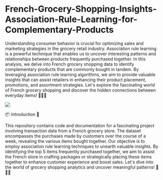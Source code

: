 # French-Grocery-Shopping-Insights-Association-Rule-Learning-for-Complementary-Products
Understanding consumer behavior is crucial for optimizing sales and marketing strategies in the grocery retail industry. Association rule learning is a powerful technique that enables us to uncover interesting patterns and relationships between products frequently purchased together. In this analysis, we delve into French grocery shopping data to identify complementary products that are commonly bought in tandem. By leveraging association rule learning algorithms, we aim to provide valuable insights that can assist retailers in enhancing their product placement, promotions, and assortment strategies. Let's explore the fascinating world of French grocery shopping and discover the hidden connections between everyday items! 🥖🧀🍷


![]((https://github.com/A-pradeep420/French-Grocery-Shopping-Insights-Association-Rule-Learning-for-Complementary-Products/blob/main/Apriori-Association%20Rule%20Learning.jpg))

📦 Introduction 🛒

This repository contains code and documentation for a fascinating project involving transaction data from a French grocery store. The dataset encompasses the purchases made by customers over the course of a week, revealing the various items bought together. Our objective is to employ association rule learning techniques to unearth valuable insights. By identifying the top 5 items frequently purchased together, we aim to assist the French store in crafting packages or strategically placing these items together to enhance customer experience and boost sales. Let's dive into the world of grocery shopping analytics and uncover meaningful patterns! 💼🍞🧀
